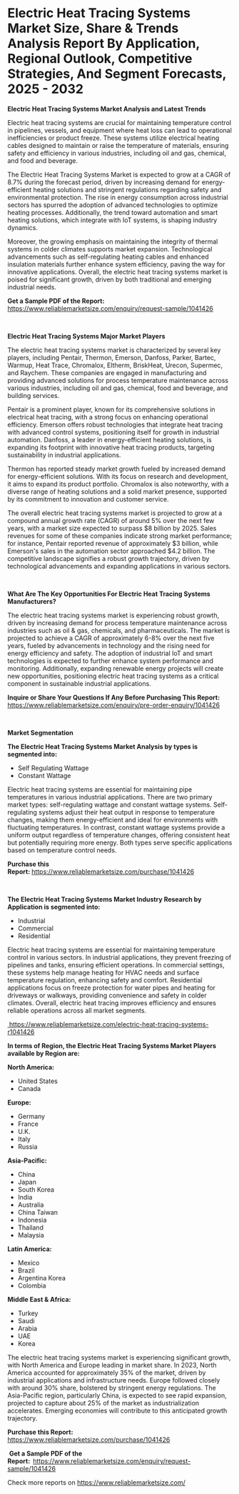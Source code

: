 <p><h1>Electric Heat Tracing Systems Market Size, Share & Trends Analysis Report By Application, Regional Outlook, Competitive Strategies, And Segment Forecasts, 2025 - 2032</h1></p><p><strong>Electric Heat Tracing Systems Market Analysis and Latest Trends</strong></p>
<p><p>Electric heat tracing systems are crucial for maintaining temperature control in pipelines, vessels, and equipment where heat loss can lead to operational inefficiencies or product freeze. These systems utilize electrical heating cables designed to maintain or raise the temperature of materials, ensuring safety and efficiency in various industries, including oil and gas, chemical, and food and beverage.</p><p>The Electric Heat Tracing Systems Market is expected to grow at a CAGR of 8.7% during the forecast period, driven by increasing demand for energy-efficient heating solutions and stringent regulations regarding safety and environmental protection. The rise in energy consumption across industrial sectors has spurred the adoption of advanced technologies to optimize heating processes. Additionally, the trend toward automation and smart heating solutions, which integrate with IoT systems, is shaping industry dynamics.</p><p>Moreover, the growing emphasis on maintaining the integrity of thermal systems in colder climates supports market expansion. Technological advancements such as self-regulating heating cables and enhanced insulation materials further enhance system efficiency, paving the way for innovative applications. Overall, the electric heat tracing systems market is poised for significant growth, driven by both traditional and emerging industrial needs.</p></p>
<p><strong>Get a Sample PDF of the Report:&nbsp;</strong> <a href="https://www.reliablemarketsize.com/enquiry/request-sample/1041426?utm_campaign=1903&utm_medium=2&utm_source=Github&utm_content=ia&utm_term=13022025&utm_id=electric-heat-tracing-systems">https://www.reliablemarketsize.com/enquiry/request-sample/1041426</a></p>
<p>&nbsp;</p>
<p><strong>Electric Heat Tracing Systems Major Market Players</strong></p>
<p><p>The electric heat tracing systems market is characterized by several key players, including Pentair, Thermon, Emerson, Danfoss, Parker, Bartec, Warmup, Heat Trace, Chromalox, Eltherm, BriskHeat, Urecon, Supermec, and Raychem. These companies are engaged in manufacturing and providing advanced solutions for process temperature maintenance across various industries, including oil and gas, chemical, food and beverage, and building services.</p><p>Pentair is a prominent player, known for its comprehensive solutions in electrical heat tracing, with a strong focus on enhancing operational efficiency. Emerson offers robust technologies that integrate heat tracing with advanced control systems, positioning itself for growth in industrial automation. Danfoss, a leader in energy-efficient heating solutions, is expanding its footprint with innovative heat tracing products, targeting sustainability in industrial applications.</p><p>Thermon has reported steady market growth fueled by increased demand for energy-efficient solutions. With its focus on research and development, it aims to expand its product portfolio. Chromalox is also noteworthy, with a diverse range of heating solutions and a solid market presence, supported by its commitment to innovation and customer service.</p><p>The overall electric heat tracing systems market is projected to grow at a compound annual growth rate (CAGR) of around 5% over the next few years, with a market size expected to surpass $8 billion by 2025. Sales revenues for some of these companies indicate strong market performance; for instance, Pentair reported revenue of approximately $3 billion, while Emerson's sales in the automation sector approached $4.2 billion. The competitive landscape signifies a robust growth trajectory, driven by technological advancements and expanding applications in various sectors.</p></p>
<p>&nbsp;</p>
<p><strong>What Are The Key Opportunities For Electric Heat Tracing Systems Manufacturers?</strong></p>
<p><p>The electric heat tracing systems market is experiencing robust growth, driven by increasing demand for process temperature maintenance across industries such as oil & gas, chemicals, and pharmaceuticals. The market is projected to achieve a CAGR of approximately 6-8% over the next five years, fueled by advancements in technology and the rising need for energy efficiency and safety. The adoption of industrial IoT and smart technologies is expected to further enhance system performance and monitoring. Additionally, expanding renewable energy projects will create new opportunities, positioning electric heat tracing systems as a critical component in sustainable industrial applications.</p></p>
<p><strong>Inquire or Share Your Questions If Any Before Purchasing This Report:</strong> <a href="https://www.reliablemarketsize.com/enquiry/pre-order-enquiry/1041426?utm_campaign=1903&utm_medium=2&utm_source=Github&utm_content=ia&utm_term=13022025&utm_id=electric-heat-tracing-systems">https://www.reliablemarketsize.com/enquiry/pre-order-enquiry/1041426</a></p>
<p>&nbsp;</p>
<p><strong>Market Segmentation</strong></p>
<p><strong>The Electric Heat Tracing Systems Market Analysis by types is segmented into:</strong></p>
<p><ul><li>Self Regulating Wattage</li><li>Constant Wattage</li></ul></p>
<p><p>Electric heat tracing systems are essential for maintaining pipe temperatures in various industrial applications. There are two primary market types: self-regulating wattage and constant wattage systems. Self-regulating systems adjust their heat output in response to temperature changes, making them energy-efficient and ideal for environments with fluctuating temperatures. In contrast, constant wattage systems provide a uniform output regardless of temperature changes, offering consistent heat but potentially requiring more energy. Both types serve specific applications based on temperature control needs.</p></p>
<p><strong>Purchase this Report:&nbsp;</strong><a href="https://www.reliablemarketsize.com/purchase/1041426?utm_campaign=1903&utm_medium=2&utm_source=Github&utm_content=ia&utm_term=13022025&utm_id=electric-heat-tracing-systems">https://www.reliablemarketsize.com/purchase/1041426</a></p>
<p>&nbsp;</p>
<p><strong>The Electric Heat Tracing Systems Market Industry Research by Application is segmented into:</strong></p>
<p><ul><li>Industrial</li><li>Commercial</li><li>Residential</li></ul></p>
<p><p>Electric heat tracing systems are essential for maintaining temperature control in various sectors. In industrial applications, they prevent freezing of pipelines and tanks, ensuring efficient operations. In commercial settings, these systems help manage heating for HVAC needs and surface temperature regulation, enhancing safety and comfort. Residential applications focus on freeze protection for water pipes and heating for driveways or walkways, providing convenience and safety in colder climates. Overall, electric heat tracing improves efficiency and ensures reliable operations across all market segments.</p></p>
<p><a href="https://www.reliablemarketsize.com/electric-heat-tracing-systems-r1041426?utm_campaign=1903&utm_medium=2&utm_source=Github&utm_content=ia&utm_term=13022025&utm_id=electric-heat-tracing-systems">&nbsp;https://www.reliablemarketsize.com/electric-heat-tracing-systems-r1041426</a></p>
<p><strong>In terms of Region, the Electric Heat Tracing Systems Market Players available by Region are:</strong></p>
<p>
    <p> <strong> North America: </strong>
        <ul>
            <li>United States</li>
            <li>Canada</li>
        </ul>
        </p> 
    <p> <strong> Europe: </strong>
        <ul>
            <li>Germany</li>
            <li>France</li>
            <li>U.K.</li>
            <li>Italy</li>
            <li>Russia</li>
        </ul>
        </p> 
    <p> <strong> Asia-Pacific: </strong>
        <ul>
            <li>China</li>
            <li>Japan</li>
            <li>South Korea</li>
            <li>India</li>
            <li>Australia</li>
            <li>China Taiwan</li>
            <li>Indonesia</li>
            <li>Thailand</li>
            <li>Malaysia</li>
        </ul>
        </p> 
    <p> <strong> Latin America: </strong>
        <ul>
            <li>Mexico</li>
            <li>Brazil</li>
            <li>Argentina Korea</li>
            <li>Colombia</li>
        </ul>
        </p> 
    <p> <strong> Middle East & Africa: </strong>
        <ul>
            <li>Turkey</li>
            <li>Saudi</li>
            <li>Arabia</li>
            <li>UAE</li>
            <li>Korea</li>
        </ul>
    </p>
    </p>
<p><p>The electric heat tracing systems market is experiencing significant growth, with North America and Europe leading in market share. In 2023, North America accounted for approximately 35% of the market, driven by industrial applications and infrastructure needs. Europe followed closely with around 30% share, bolstered by stringent energy regulations. The Asia-Pacific region, particularly China, is expected to see rapid expansion, projected to capture about 25% of the market as industrialization accelerates. Emerging economies will contribute to this anticipated growth trajectory.</p></p>
<p><strong>Purchase this Report: </strong><a href="https://www.reliablemarketsize.com/purchase/1041426?utm_campaign=1903&utm_medium=2&utm_source=Github&utm_content=ia&utm_term=13022025&utm_id=electric-heat-tracing-systems">https://www.reliablemarketsize.com/purchase/1041426</a></p>
<p>&nbsp;<strong>Get a Sample PDF of the Report:&nbsp;&nbsp;</strong><a href="https://www.reliablemarketsize.com/enquiry/request-sample/1041426?utm_campaign=1903&utm_medium=2&utm_source=Github&utm_content=ia&utm_term=13022025&utm_id=electric-heat-tracing-systems">https://www.reliablemarketsize.com/enquiry/request-sample/1041426</a></p>
<p><strong></strong></p>
<p>Check more reports on <a href="https://www.reliablemarketsize.com/?utm_campaign=1903&utm_medium=2&utm_source=Github&utm_content=ia&utm_term=13022025&utm_id=electric-heat-tracing-systems">https://www.reliablemarketsize.com/</a></p>